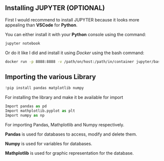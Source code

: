## Installing JUPYTER (OPTIONAL)

First I would recommend to install JUPYTER because it looks more appealing than __VSCode__ for __Python__.

You can either install it with your __Python__ console using the command:

```python
jupyter notebook
```

Or do it like I did and install it using *Docker* using the bash command:

```bash
docker run -p 8888:8888 -v /path/on/host:/path/in/container jupyter/base-notebook
```

## Importing the various Library 

```python
!pip install pandas matplotlib numpy
```

For installing the library and make it be available for import

```python
Import pandas as pd
Import mathplotlib.pyplot as plt
Import numpy as np
```

For importing Pandas, Mathplotlib and Numpy respectively.

__Pandas__ is used for databases to access, modify and delete them.

__Numpy__ is used for variables for databases.

__Mathplotlib__ is used for graphic representation for the database.
